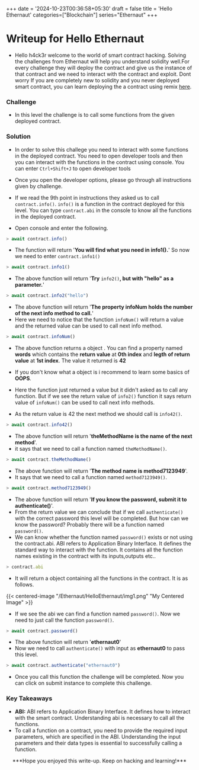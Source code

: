 +++
date = '2024-10-23T00:36:58+05:30'
draft = false
title = 'Hello Ethernaut'
categories=["Blockchain"]
series="Ethernaut"
+++

# Writeup for Hello Ethernaut

- Hello h4ck3r welcome to the world of smart contract hacking. Solving the challenges from Ethernaut will help you understand solidity well.For every challenge they will deploy the contract and give us the instance of that contract and we need to interact with the contract and exploit. Dont worry If you are completely new to solidity and you never deployed smart contract, you can learn deploying the a contract using remix [here](https://youtu.be/3xNFZI8Ste4?si=i3cWN87OpX85zp6k).

### Challenge

- In this level the challenge is to call some functions from the given deployed contract.

### Solution

- In order to solve this challege you need to interact with some functions in the deployed contract. You need to open developer tools and then you can interact with the functions in the contract using console. You can enter `Ctrl+Shift+J` to open developer tools
- Once you open the developer options, please go through all instructions given by challenge.
- If we read the 9th point in instructions they asked us to call `contract.info()`. `info()` is a function in the contract deployed for this level. You can type `contract.abi` in the console to know all the functions in the deployed contract.

- Open console and enter the following.

```javascript
> await contract.info()
```

- The function will return '**You will find what you need in info1().**' So now we need to enter `contract.info1()`

```javascript
> await contract.info1()
```

- The above function will return '**Try** `info2()`**, but with "hello" as a parameter.**'

```javascript
> await contract.info2("hello")
```

- The above function will return '**The property infoNum holds the number of the next info method to call.**'
- Here we need to notice that the function `infoNum()` will return a value and the returned value can be used to call next info method.

```javascript
> await contract.infoNum()
```

- The above function returns a object . You can find a property named **words** which contains the **return value** at **0th index** and **legth of return value** at **1st index**. The value it returned is **42**

- If you don't know what a object is i recommend to learn some basics of **OOPS**.

- Here the function just returned a value but it didn't asked as to call any function. But if we see the return value of `info2()` function it says return value of `infoNum()` can be used to call next info methods.

- As the return value is 42 the next method we should call is `info42()`.

```javascript
> await contract.info42()
```

- The above function will return '**theMethodName is the name of the next method**'.
- it says that we need to call a function named `theMethodName()`.

```javascript
> await contract.theMethodName()
```

- The above function will return '**The method name is method7123949**'.
- It says that we need to call a function named `method7123949()`.

```javascript
> await contract.method7123949()
```

- The above function will return '**If you know the password, submit it to authenticate()**'.
- From the return value we can conclude that if we call `authenticate()` with the correct password this level will be completed. But how can we know the password? Probably there will be a function named `password()`.
- We can know whether the function named `password()` exists or not using the contract.abi. ABI refers to Application Binary Interface. It defines the standard way to interact with the function. It contains all the function names existing in the contract with its inputs,outputs etc..

```javascript
> contract.abi
```

- It will return a object containing all the functions in the contract. It is as follows.

{{< centered-image "/Ethernaut/HelloEthernaut/img1.png" "My Centered Image" >}}

- If we see the abi we can find a function named `password()`. Now we need to just call the function `password()`.

```javascript
> await contract.password()
```

- The above function will return '**ethernaut0**'
- Now we need to call `authenticate()` with input as **ethernaut0** to pass this level.

```javascript
> await contract.authenticate("ethernaut0")
```

- Once you call this function the challenge will be completed. Now you can click on submit instance to complete this challenge.

### Key Takeaways

- **ABI:** ABI refers to Application Binary Interface. It defines how to interact with the smart contract. Understanding abi is necessary to call all the functions.
- To call a function on a contract, you need to provide the required input parameters, which are specified in the ABI. Understanding the input parameters and their data types is essential to successfully calling a function.

<p style="text-align:center;">***Hope you enjoyed this write-up. Keep on hacking and learning!***</p>
